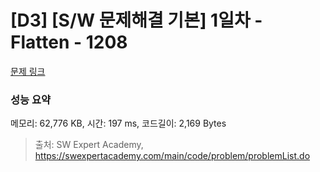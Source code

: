 # [D3] [S/W 문제해결 기본] 1일차 - Flatten - 1208 

[문제 링크](https://swexpertacademy.com/main/code/problem/problemDetail.do?contestProbId=AV139KOaABgCFAYh) 

### 성능 요약

메모리: 62,776 KB, 시간: 197 ms, 코드길이: 2,169 Bytes



> 출처: SW Expert Academy, https://swexpertacademy.com/main/code/problem/problemList.do